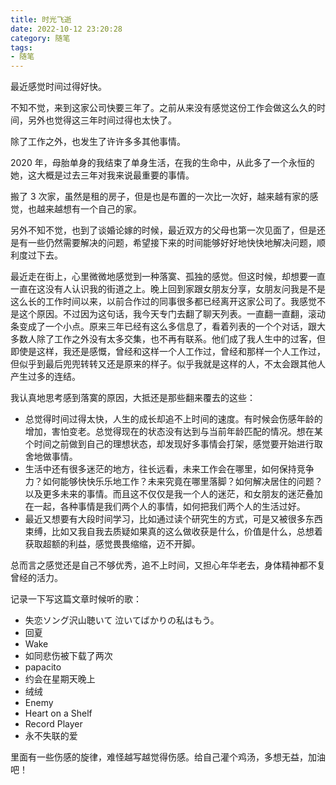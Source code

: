 ```yaml
---
title: 时光飞逝
date: 2022-10-12 23:20:28
category: 随笔
tags:
- 随笔
---
```


最近感觉时间过得好快。

不知不觉，来到这家公司快要三年了。之前从来没有感觉这份工作会做这么久的时间，另外也觉得这三年时间过得也太快了。

除了工作之外，也发生了许许多多其他事情。

2020 年，母胎单身的我结束了单身生活，在我的生命中，从此多了一个永恒的她，这大概是过去三年对我来说最重要的事情。

搬了 3 次家，虽然是租的房子，但是也是布置的一次比一次好，越来越有家的感觉，也越来越想有一个自己的家。

另外不知不觉，也到了谈婚论嫁的时候，最近双方的父母也第一次见面了，但是还是有一些仍然需要解决的问题，希望接下来的时间能够好好地快快地解决问题，顺利度过下去。

最近走在街上，心里微微地感觉到一种落寞、孤独的感觉。但这时候，却想要一直一直在这没有人认识我的街道之上。晚上回到家跟女朋友分享，女朋友问我是不是这么长的工作时间以来，以前合作过的同事很多都已经离开这家公司了。我感觉不是这个原因。不过因为这句话，我今天专门去翻了聊天列表。一直翻一直翻，滚动条变成了一个小点。原来三年已经有这么多信息了，看着列表的一个个对话，跟大多数人除了工作之外没有太多交集，也不再有联系。他们成了我人生中的过客，但即使是这样，我还是感慨，曾经和这样一个人工作过，曾经和那样一个人工作过，但似乎到最后兜兜转转又还是原来的样子。似乎我就是这样的人，不太会跟其他人产生过多的连结。

我认真地思考感到落寞的原因，大抵还是那些翻来覆去的这些：

- 总觉得时间过得太快，人生的成长却追不上时间的速度。有时候会伤感年龄的增加，害怕变老。总觉得现在的状态没有达到与当前年龄匹配的情况。想在某个时间之前做到自己的理想状态，却发现好多事情会打架，感觉要开始进行取舍地做事情。
- 生活中还有很多迷茫的地方，往长远看，未来工作会在哪里，如何保持竞争力？如何能够快快乐乐地工作？未来究竟在哪里落脚？如何解决居住的问题？以及更多未来的事情。而且这不仅仅是我一个人的迷茫，和女朋友的迷茫叠加在一起，各种事情是我们两个人的事情，如何把我们两个人的生活过好。
- 最近又想要有大段时间学习，比如通过读个研究生的方式，可是又被很多东西束缚，比如又我自我去质疑如果真的这么做收获是什么，价值是什么，总想着获取超额的利益，感觉畏畏缩缩，迈不开脚。

总而言之感觉还是自己不够优秀，追不上时间，又担心年华老去，身体精神都不复曾经的活力。

记录一下写这篇文章时候听的歌：

- 失恋ソング沢山聴いて 泣いてばかりの私はもう。
- 回夏
- Wake
- 如同悲伤被下载了两次
- papacito
- 约会在星期天晚上
- 绒绒
- Enemy
- Heart on a Shelf
- Record Player
- 永不失联的爱

里面有一些伤感的旋律，难怪越写越觉得伤感。给自己灌个鸡汤，多想无益，加油吧！
